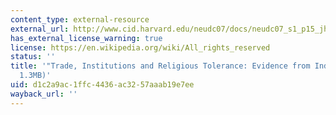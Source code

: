```yaml
---
content_type: external-resource
external_url: http://www.cid.harvard.edu/neudc07/docs/neudc07_s1_p15_jha.pdf
has_external_license_warning: true
license: https://en.wikipedia.org/wiki/All_rights_reserved
status: ''
title: '"Trade, Institutions and Religious Tolerance: Evidence from India." (PDF -
  1.3MB)'
uid: d1c2a9ac-1ffc-4436-ac32-57aaab19e7ee
wayback_url: ''
---
```

